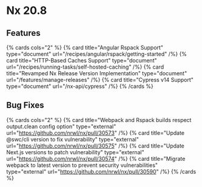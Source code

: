 # Nx 20.8

## Features

{% cards cols="2" %}
{% card title="Angular Rspack Support" type="document" url="/recipes/angular/rspack/getting-started" /%}
{% card title="HTTP-Based Caches Support" type="document" url="/recipes/running-tasks/self-hosted-caching" /%}
{% card title="Revamped Nx Release Version Implementation" type="document" url="/features/manage-releases" /%}
{% card title="Cypress v14 Support" type="document" url="/nx-api/cypress" /%}
{% /cards %}

## Bug Fixes

{% cards cols="2" %}
{% card title="Webpack and Rspack builds respect output.clean config option" type="external" url="https://github.com/nrwl/nx/pull/30573" /%}
{% card title="Update @swc/cli version to fix vulnerability" type="external" url="https://github.com/nrwl/nx/pull/30575" /%}
{% card title="Update Next.js versions to patch vulnerability" type="external" url="https://github.com/nrwl/nx/pull/30574" /%}
{% card title="Migrate webpack to latest version to prevent security vulnerabilities" type="external" url="https://github.com/nrwl/nx/pull/30590" /%}
{% /cards %}
